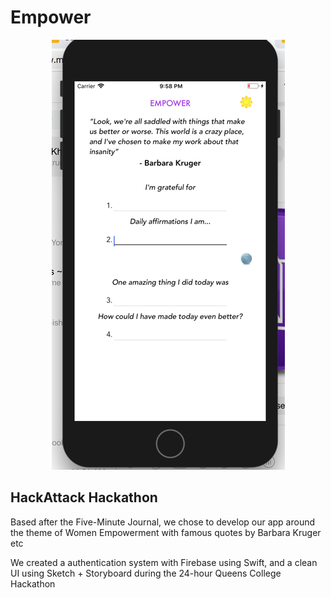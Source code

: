 # Empower

<p align="center">
  <img src="https://raw.githubusercontent.com/Eashir/Empower/master/Empower.png">
</p>


## HackAttack Hackathon

Based after the Five-Minute Journal, we chose to develop our app around the theme of Women Empowerment with famous quotes by Barbara Kruger etc

We created a authentication system with Firebase using Swift, and a clean UI using Sketch + Storyboard during the 24-hour Queens College Hackathon

